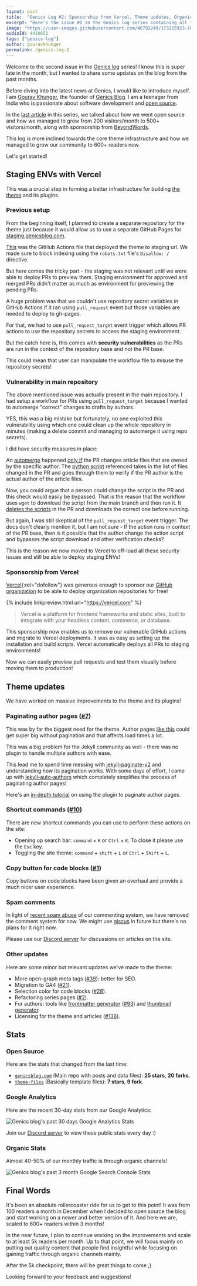 ```yaml
---
layout: post
title:  "Genics Log #2: Sponsorship from Vercel, Theme updates, Organic Growth and more"
excerpt: "Here's the issue #2 in the Genics log series containing all the latest news and updates on our blog's changes from the recent months!"
image: "https://user-images.githubusercontent.com/46792249/173225923-7d3a6fc7-d0f3-4b2c-8289-d18398f82f93.jpg"
audioId: 4410651
tags: ["genics-log"]
author: gouravkhunger
permalink: /genics-log-2
---
```


Welcome to the second issue in the [Genics log](/category/genics-log) series! I know this is super late in the month, but I wanted to share some updates on the blog from the past months.

Before diving into the latest news at Genics, I would like to introduce myself. I am [Gourav Khunger](/author/gouravkhunger/), the founder of [Genics Blog](/). I am a teenager from India who is passionate about software development and [open source](/tag/open-source/).

In the [last article](/genics-log-1) in this series, we talked about how we went open source and how we managed to grow from 200 visitors/month to 500+ visitors/month, along with sponsorship from [BeyondWords](https://beyondwords.io/?utm_source=genicsblog.com&utm_medium=cpc&utm_campaign=advertisement).

This log is more inclined towards the core theme infrastructure and how we managed to grow our community to 600+ readers now.

Let's get started!

## Staging ENVs with Vercel

This was a crucial step in forming a better infrastructure for building [the theme](https://github.com/genicsblog/theme-files) and its plugins.

### Previous setup

From the beginning itself, I planned to create a separate repository for the theme just because it would allow us to use a separate GitHub Pages for [staging.genicsblog.com](https://staging.genicsblog.com).

[This](https://github.com/genicsblog/theme-files/blob/aa7944b1943dbb7206b013dcc1d8102f8c48875e/.github/workflows/setup-staging.yml) was the GitHub Actions file that deployed the theme to staging url. We made sure to block indexing using the `robots.txt` file's `Disallow: /` directive.

But here comes the tricky part - the staging was not relevant until we were able to deploy PRs to preview them. Staging environment for approved and merged PRs didn't matter as much as environment for previewing the pending PRs.

A huge problem was that we couldn't use repository secret variables in GitHub Actions if it ran using `pull_request` event but those variables are needed to deploy to gh-pages.

For that, we had to use `pull_request_target` event trigger which allows PR actions to use the repository secrets to access the staging environment.

But the catch here is, this comes with **security vulnerabilities** as the PRs are run in the context of the repository base and not the PR base.

This could mean that user can manipulate the workflow file to misuse the repository secrets!

### Vulnerability in main repository

The above mentioned issue was actually present in the main repository. I had setup a workflow for PRs using `pull_request_target` because I wanted to automerge "correct" changes to drafts by authors.

YES, this was a big mistake but fortunately, no one exploited this vulnerability using which one could clean up the whole repository in minutes (making a delete commit and managing to automerge it using repo secrets).

I did have security measures in place:

An [automerge](https://github.com/genicsblog/genicsblog.com/blob/8f8d936e72d886af28ea232d6e90eaa1442c6518/.github/workflows/validate-drafts.yml#L57-L64) happened [only if](https://github.com/genicsblog/genicsblog.com/blob/8f8d936e72d886af28ea232d6e90eaa1442c6518/.github/workflows/validate-drafts.yml#L54) the PR changes article files that are owned by the specific author. The [python script](https://github.com/genicsblog/theme-files/blob/aa7944b1943dbb7206b013dcc1d8102f8c48875e/_scripts/validate-drafts.py) referenced takes in the list of files changed in the PR and goes through them to verify if the PR author is the actual author of the article files.

Now, you could argue that a person could change the script in the PR and this check would easily be bypassed. That is the reason that the workflow uses `wget` to download the script from the main branch and then run it. It [deletes the scripts](https://github.com/genicsblog/genicsblog.com/blob/8f8d936e72d886af28ea232d6e90eaa1442c6518/.github/workflows/validate-drafts.yml#L47-L48) in the PR and downloads the correct one before running.

But again, I was still skeptical of the `pull_request_target` event trigger. The docs don't clearly mention it, but I am not sure - If the action runs in context of the PR base, then is it possible that the author change the action script and bypasses the script download and other verification checks?

This is the reason we now moved to Vercel to off-load all these security issues and still be able to deploy staging ENVs!

### Sponsorship from Vercel

[Vercel](https://vercel.com/?utm_source=genicsblog&utm_campaign=oss){:rel="dofollow"} was generous enough to sponsor our [GitHub organization](http://github.com/genicsblog/genicsblog.com) to be able to deploy organization repositories for free!

{% include linkpreview.html url="https://vercel.com" %}

> Vercel is a platform for frontend frameworks and static sites, built to integrate with your headless content, commerce, or database.

This sponsorship now enables us to remove our vulnerable GitHub actions and migrate to Vercel deployments. It was as easy as setting up the installation and build scripts. Vercel automatically deploys all PRs to staging environments!

Now we can easily preview pull requests and test them visually before moving them to production!

## Theme updates

We have worked on massive improvements to the theme and its plugins!

### Paginating author pages ([#7](https://github.com/genicsblog/theme-files/issues/7))

This was by far the biggest need for the theme. Author pages [like this](/author/gouravkhunger/) could get super big without pagination and that affects load times a lot.

This was a big problem for the Jekyll community as well - there was no plugin to handle multiple authors with ease.

This lead me to spend time messing with [jekyll-paginate-v2](https://github.com/sverrirs/jekyll-paginate-v2) and understanding how its pagination works. With some days of effort, I came up with [jekyll-auto-authors](https://github.com/gouravkhunger/jekyll-auto-authors) which completely simplifies the process of paginating author pages!

Here's an [in-depth tutorial](/gouravkhunger/adding-multiple-authors-to-a-jekyll-blog-got-easier#2-using-my-plugin-jekyll-auto-authors) on using the plugin to paginate author pages.

### Shortcut commands ([#10](https://github.com/genicsblog/theme-files/issues/10))

There are new shortcut commands you can use to perform these actions on the site:

- Opening up search bar: `command` + `K` or `Ctrl` + `K`. To close it please use the `Esc` key.
- Toggling the site theme: `command` + `shift` + `L` or `Ctrl` + `Shift` + `L`.

### Copy button for code blocks ([#1](https://github.com/genicsblog/theme-files/issues/1))

Copy buttons on code blocks have been given an overhaul and provide a much nicer user experience.

### Spam comments

In light of [recent spam abuse](https://github.com/genicsblog/comments/pull/122) of our commenting system, we have removed the comment system for now. We might use [giscus](https://giscus.app) in future but there's no plans for it right now.

Please use our [Discord server](https://discord.genicsblog.com) for discussions on articles on the site.

### Other updates

Here are some minor but relevant updates we've made to the theme:

- More open-graph meta tags ([#39](https://github.com/genicsblog/theme-files/issues/39)): better for SEO.
- Migration to GA4 ([#21](https://github.com/genicsblog/theme-files/issues/21)).
- Selection color for code blocks ([#28](https://github.com/genicsblog/theme-files/issues/28)).
- Refactoring series pages ([#2](https://github.com/genicsblog/theme-files/issues/2)).
- For authors: tools like [frontmatter generator](/tool/frontmatter-generator) ([#93](https://github.com/genicsblog/genicsblog.com/issues/93)) and [thumbnail generator](/tool/thumbnail-generator).
- Licensing for the theme and articles ([#136](https://github.com/genicsblog/genicsblog.com/discussions/136)).

## Stats

### Open Source

Here are the stats that changed from the last time:

- [`genicsblog.com`](https://github.com/genicsblog/genicsblog.com) (Main repo with posts and data files): **25 stars**, **20 forks**.
- [`theme-files`](https://github.com/genicsblog/theme-files) (Basically template files): **7 stars**, **9 fork**.

### Google Analytics

Here are the recent 30-day stats from our Google Analytics:

![Genics blog's past 30 days Google Analytics Stats](https://user-images.githubusercontent.com/46792249/173242642-81e97597-073b-4068-b1ff-3fb0eac8633b.png)

Join our [Discord server](https://discord.genicsblog.com) to view these public stats every day :)

### Organic Stats

Almost 40-50% of our monthly traffic is through organic channels!

![Genics blog's past 3 month Google Search Console Stats](https://user-images.githubusercontent.com/46792249/173243091-49771902-7e9b-4eed-b37b-a911641ace8c.png)

## Final Words

It's been an absolute rollercoaster ride for us to get to this point! It was from 100 readers a month in December when I decided to open source the blog and start working on a newer and better version of it. And here we are, scaled to 600+ readers within 3 months!

In the near future, I plan to continue working on the improvements and scale to at least 5k readers per month. Up to that point, we will focus mainly on putting out quality content that people find insightful while focusing on gaining traffic through organic channels mainly.

After the 5k checkpoint, there will be great things to come ;)

Looking forward to your feedback and suggestions!

